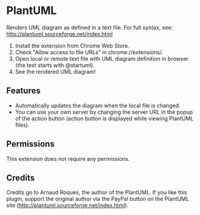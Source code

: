 # PlantUML

Renders UML diagram as defined in a text file. For full syntax, see:
http://plantuml.sourceforge.net/index.html

1. Install the extension from Chrome Web Store.
2. Check "Allow access to file URLs" in chrome://extensions/.
3. Open local or remote text file with UML diagram definition in browser (the text starts with @startuml).
4. See the rendered UML diagram!

## Features

- Automatically updates the diagram when the local file is changed.
- You can use your own server by changing the server URL in the popup of the action button (action button is displayed while viewing PlantUML files).

## Permissions

This extension does not require any permissions.

## Credits

Credits go to Arnaud Roques, the author of the PlantUML. If you like this plugin, support the original author via the PayPal button on the PlantUML site (http://plantuml.sourceforge.net/index.html).